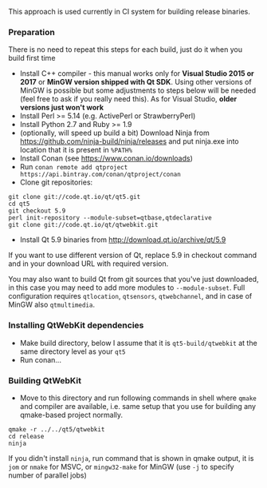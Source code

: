 This approach is used currently in CI system for building release binaries.

### Preparation

There is no need to repeat this steps for each build, just do it when you build first time

* Install C++ compiler - this manual works only for **Visual Studio 2015 or 2017** or **MinGW version shipped with Qt SDK**. Using other versions of MinGW is possible but some adjustments to steps below will be needed (feel free to ask if you really need this). As for Visual Studio, **older versions just won't work**
* Install Perl >= 5.14 (e.g. ActivePerl or StrawberryPerl)
* Install Python 2.7 and Ruby >= 1.9
* (optionally, will speed up build a bit) Download Ninja from https://github.com/ninja-build/ninja/releases and put ninja.exe into location that it is present in `%PATH%`
* Install Conan (see https://www.conan.io/downloads)
* Run `conan remote add qtproject https://api.bintray.com/conan/qtproject/conan`
* Clone git repositories:
```
git clone git://code.qt.io/qt/qt5.git
cd qt5
git checkout 5.9
perl init-repository --module-subset=qtbase,qtdeclarative
git clone git://code.qt.io/qt/qtwebkit.git
```
* Install Qt 5.9 binaries from http://download.qt.io/archive/qt/5.9

If you want to use different version of Qt, replace 5.9 in checkout command and in your download URL with required version.

You may also want to build Qt from git sources that you've just downloaded, in this case you may need to add more modules to `--module-subset`. Full configuration requires `qtlocation`, `qtsensors`, `qtwebchannel`, and in case of MinGW also `qtmultimedia`.

### Installing QtWebKit dependencies

* Make build directory, below I assume that it is `qt5-build/qtwebkit` at the same directory level as your `qt5`
* Run conan...

### Building QtWebKit

* Move to this directory and run following commands in shell where `qmake` and compiler are available, i.e. same setup that you use for building any qmake-based project normally.
```
qmake -r ../../qt5/qtwebkit
cd release
ninja
```
If you didn't install `ninja`, run command that is shown in qmake output, it is `jom` or `nmake` for MSVC, or `mingw32-make` for MinGW (use `-j` to specify number of parallel jobs)